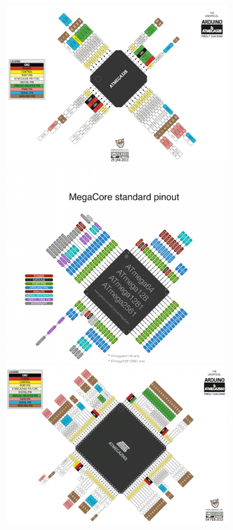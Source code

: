 ![atmega328p](./002_pinout/atmega328.png)
![atmega128](./002_pinout/atmega128.png)
![atmega2560](./002_pinout/atmega2560.png)